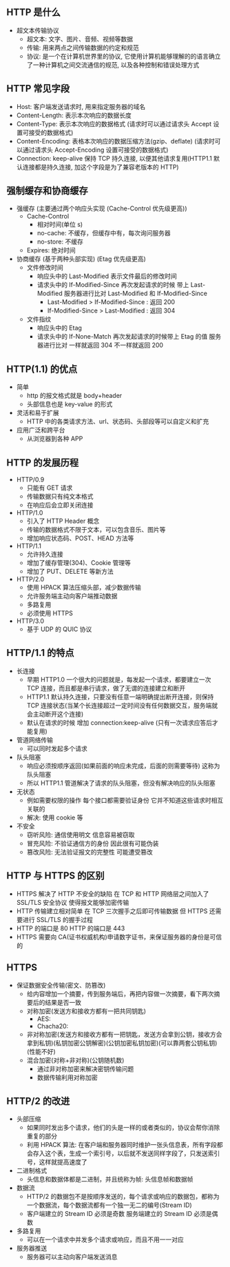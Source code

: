 ## HTTP 是什么

- 超文本传输协议
  - 超文本: 文字、图片、音频、视频等数据
  - 传输: 用来两点之间传输数据的约定和规范
  - 协议: 是一个在计算机世界里的协议, 它使用计算机能够理解的的语言确立了一种计算机之间交流通信的规范, 以及各种控制和错误处理方式

## HTTP 常见字段

- Host: 客户端发送请求时, 用来指定服务器的域名
- Content-Length: 表示本次响应的数据长度
- Content-Type: 表示本次响应的数据格式 (请求时可以通过请求头 Accept 设置可接受的数据格式)
- Content-Encoding: 表格本次响应的数据压缩方法(gzip、deflate) (请求时可以通过请求头 Accept-Encoding 设置可接受的数据格式)
- Connection: keep-alive 保持 TCP 持久连接, 以便其他请求复用(HTTP1.1 默认连接都是持久连接, 加这个字段是为了兼容老版本的 HTTP)

## 强制缓存和协商缓存

- 强缓存 (主要通过两个响应头实现 (Cache-Control 优先级更高))
  - Cache-Control
    - 相对时间(单位 s)
    - no-cache: 不缓存，但缓存中有，每次询问服务器
    - no-store: 不缓存
  - Expires: 绝对时间
- 协商缓存 (基于两种头部实现) (Etag 优先级更高)
  - 文件修改时间
    - 响应头中的 Last-Modified 表示文件最后的修改时间
    - 请求头中的 If-Modified-Since 再次发起请求的时候 带上 Last-Modified 服务器进行比对 Last-Modified 和 If-Modified-Since
      - Last-Modified > If-Modified-Since : 返回 200
      - If-Modified-Since > Last-Modified : 返回 304
  - 文件指纹
    - 响应头中的 Etag
    - 请求头中的 If-None-Match 再次发起请求的时候带上 Etag 的值 服务器进行比对 一样就返回 304 不一样就返回 200

## HTTP(1.1) 的优点

- 简单
  - http 的报文格式就是 body+header
  - 头部信息也是 key-value 的形式
- 灵活和易于扩展
  - HTTP 中的各类请求方法、url、状态码、头部段等可以自定义和扩充
- 应用广泛和跨平台
  - 从浏览器到各种 APP

## HTTP 的发展历程

- HTTP/0.9
  - 只能有 GET 请求
  - 传输数据只有纯文本格式
  - 在响应后会立即关闭连接
- HTTP/1.0
  - 引入了 HTTP Header 概念
  - 传输的数据格式不限于文本，可以包含音乐、图片等
  - 增加响应状态码、POST、HEAD 方法等
- HTTP/1.1
  - 允许持久连接
  - 增加了缓存管理(304)、Cookie 管理等
  - 增加了 PUT、DELETE 等新方法
- HTTP/2.0
  - 使用 HPACK 算法压缩头部，减少数据传输
  - 允许服务端主动向客户端推动数据
  - 多路复用
  - 必须使用 HTTPS
- HTTP/3.0
  - 基于 UDP 的 QUIC 协议

## HTTP/1.1 的特点

- 长连接
  - 早期 HTTP1.0 一个很大的问题就是，每发起一个请求，都要建立一次 TCP 连接，而且都是串行请求，做了无谓的连接建立和断开
  - HTTP1.1 默认持久连接，只要没有任意一端明确提出断开连接，则保持 TCP 连接状态(当某个长连接超过一定时间没有任何数据交互，服务端就会主动断开这个连接)
  - 默认在请求的时候 增加 connection:keep-alive (只有一次请求应答后才能复用)
- 管道网络传输
  - 可以同时发起多个请求
- 队头阻塞
  - 响应必须按顺序返回(如果前面的响应未完成，后面的则需要等待) 这称为队头阻塞
  - 所以 HTTP1.1 管道解决了请求的队头阻塞，但没有解决响应的队头阻塞
- 无状态
  - 例如需要权限的操作 每个接口都需要验证身份 它并不知道这些请求时相互关联的
  - 解决: 使用 cookie 等
- 不安全
  - 窃听风险: 通信使用明文 信息容易被窃取
  - 冒充风险: 不验证通信方的身份 因此很有可能伪装
  - 篡改风险: 无法验证报文的完整性 可能遭受篡改

## HTTP 与 HTTPS 的区别

- HTTPS 解决了 HTTP 不安全的缺陷 在 TCP 和 HTTP 网络层之间加入了 SSL/TLS 安全协议 使得报文能够加密传输
- HTTP 传输建立相对简单 在 TCP 三次握手之后即可传输数据 但 HTTPS 还需要进行 SSL/TLS 的握手过程
- HTTP 的端口是 80 HTTP 的端口是 443
- HTTPS 需要向 CA(证书权威机构)申请数字证书，来保证服务器的身份是可信的

## HTTPS

- 保证数据安全传输(密文、防篡改)
  - 给内容增加一个摘要，传到服务端后，再把内容做一次摘要，看下两次摘要后的结果是否一致
  - 对称加密(发送方和接收方都有一把共同钥匙)
    - AES:
    - Chacha20:
  - 非对称加密(发送方和接收方都有一把钥匙，发送方会拿到公钥，接收方会拿到私钥)(私钥加密公钥解密)(公钥加密私钥加密)(可以靠两套公钥私钥)(性能不好)
  - 混合加密(对称+非对称)(公钥随机数)
    - 通过非对称加密来解决密钥传输问题
    - 数据传输利用对称加密

## HTTP/2 的改进

- 头部压缩
  - 如果同时发出多个请求，他们的头是一样的或者类似的，协议会帮你消除重复的部分
  - 利用 HPACK 算法: 在客户端和服务器同时维护一张头信息表，所有字段都会存入这个表，生成一个索引号，以后就不发送同样字段了，只发送索引号，这样就提高速度了
- 二进制格式
  - 头信息和数据体都是二进制，并且统称为帧: 头信息帧和数据帧
- 数据流
  - HTTP/2 的数据包不是按顺序发送的，每个请求或响应的数据包，都称为一个数据流，每个数据流都有一个独一无二的编号(Stream ID)
  - 客户端建立的 Stream ID 必须是奇数 服务端建立的 Stream ID 必须是偶数
- 多路复用
  - 可以在一个请求中并发多个请求或响应，而且不用一一对应
- 服务器推送
  - 服务器可以主动向客户端发送消息
